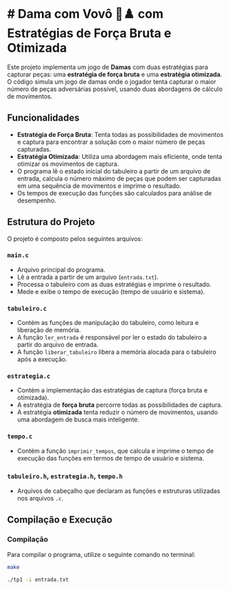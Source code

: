 # # Dama com Vovô 🧓♟️  com Estratégias de Força Bruta e Otimizada

Este projeto implementa um jogo de **Damas** com duas estratégias para capturar peças: uma **estratégia de força bruta** e uma **estratégia otimizada**. O código simula um jogo de damas onde o jogador tenta capturar o maior número de peças adversárias possível, usando duas abordagens de cálculo de movimentos.

## Funcionalidades

- **Estratégia de Força Bruta**: Tenta todas as possibilidades de movimentos e captura para encontrar a solução com o maior número de peças capturadas.
- **Estratégia Otimizada**: Utiliza uma abordagem mais eficiente, onde tenta otimizar os movimentos de captura.
- O programa lê o estado inicial do tabuleiro a partir de um arquivo de entrada, calcula o número máximo de peças que podem ser capturadas em uma sequência de movimentos e imprime o resultado.
- Os tempos de execução das funções são calculados para análise de desempenho.

## Estrutura do Projeto

O projeto é composto pelos seguintes arquivos:

### `main.c`
- Arquivo principal do programa.
- Lê a entrada a partir de um arquivo (`entrada.txt`).
- Processa o tabuleiro com as duas estratégias e imprime o resultado.
- Mede e exibe o tempo de execução (tempo de usuário e sistema).

### `tabuleiro.c`
- Contém as funções de manipulação do tabuleiro, como leitura e liberação de memória.
- A função `ler_entrada` é responsável por ler o estado do tabuleiro a partir do arquivo de entrada.
- A função `liberar_tabuleiro` libera a memória alocada para o tabuleiro após a execução.

### `estrategia.c`
- Contém a implementação das estratégias de captura (força bruta e otimizada).
- A estratégia de **força bruta** percorre todas as possibilidades de captura.
- A estratégia **otimizada** tenta reduzir o número de movimentos, usando uma abordagem de busca mais inteligente.

### `tempo.c`
- Contém a função `imprimir_tempos`, que calcula e imprime o tempo de execução das funções em termos de tempo de usuário e sistema.

### `tabuleiro.h`, `estrategia.h`, `tempo.h`
- Arquivos de cabeçalho que declaram as funções e estruturas utilizadas nos arquivos `.c`.

## Compilação e Execução

### Compilação

Para compilar o programa, utilize o seguinte comando no terminal:

```bash
make

./tp1 -i entrada.txt


